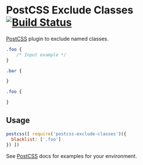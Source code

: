 # PostCSS Exclude Classes [![Build Status][ci-img]][ci]

[PostCSS] plugin to exclude named classes.

[PostCSS]: https://github.com/postcss/postcss
[ci-img]:  https://travis-ci.org/danielsamuels/postcss-exclude-classes.svg
[ci]:      https://travis-ci.org/danielsamuels/postcss-exclude-classes

```css
.foo {
    /* Input example */
}

.bar {

}
```

```css
.foo {

}
```

## Usage

```js
postcss([ require('postcss-exclude-classes')({
  blacklist: ['.foo']
}) ])
```

See [PostCSS] docs for examples for your environment.
